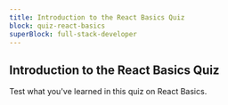 ```yaml
---
title: Introduction to the React Basics Quiz
block: quiz-react-basics
superBlock: full-stack-developer
---
```


## Introduction to the React Basics Quiz

Test what you've learned in this quiz on React Basics.
